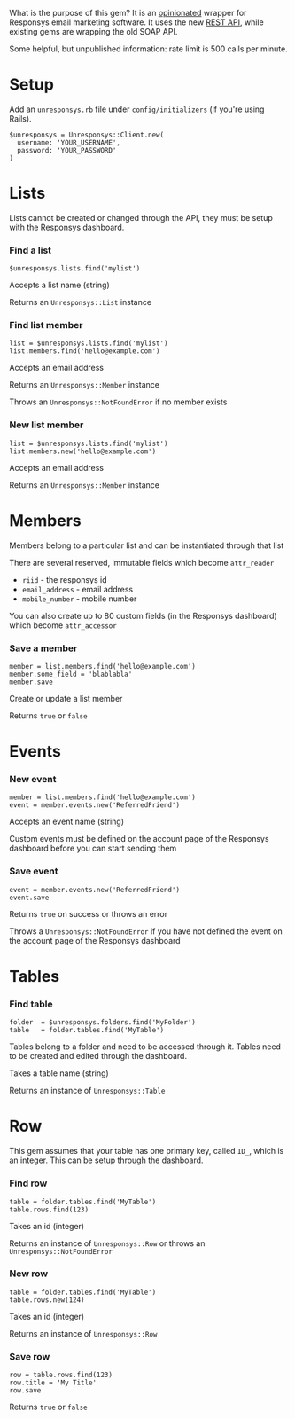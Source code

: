 What is the purpose of this gem? It is an [opinionated](https://gettingreal.37signals.com/ch04_Make_Opinionated_Software.php) wrapper for Responsys email marketing software. It uses the new [REST API](https://docs.oracle.com/cloud/latest/marketingcs_gs/OMCEB.pdf), while existing gems are wrapping the old SOAP API.

Some helpful, but unpublished information: rate limit is 500 calls per minute.

# Setup

Add an `unresponsys.rb` file under `config/initializers` (if you're using Rails).

```
$unresponsys = Unresponsys::Client.new(
  username: 'YOUR_USERNAME',
  password: 'YOUR_PASSWORD'
)
```

# Lists

Lists cannot be created or changed through the API, they must be setup with the Responsys dashboard.

### Find a list

```
$unresponsys.lists.find('mylist')
```

Accepts a list name (string)

Returns an `Unresponsys::List` instance

### Find list member

```
list = $unresponsys.lists.find('mylist')
list.members.find('hello@example.com')
```

Accepts an email address

Returns an `Unresponsys::Member` instance

Throws an `Unresponsys::NotFoundError` if no member exists

### New list member

```
list = $unresponsys.lists.find('mylist')
list.members.new('hello@example.com')
```

Accepts an email address

Returns an `Unresponsys::Member` instance

# Members

Members belong to a particular list and can be instantiated through that list

There are several reserved, immutable fields which become `attr_reader`

- `riid` - the responsys id
- `email_address` - email address
- `mobile_number` - mobile number

You can also create up to 80 custom fields (in the Responsys dashboard) which become `attr_accessor`

### Save a member

```
member = list.members.find('hello@example.com')
member.some_field = 'blablabla'
member.save
```

Create or update a list member

Returns `true` or `false`

# Events

### New event

```
member = list.members.find('hello@example.com')
event = member.events.new('ReferredFriend')
```

Accepts an event name (string)

Custom events must be defined on the account page of the Responsys dashboard before you can start sending them

### Save event

```
event = member.events.new('ReferredFriend')
event.save
```

Returns `true` on success or throws an error

Throws a `Unresponsys::NotFoundError` if you have not defined the event on the account page of the Responsys dashboard

# Tables

### Find table

```
folder  = $unresponsys.folders.find('MyFolder')
table   = folder.tables.find('MyTable')
```

Tables belong to a folder and need to be accessed through it. Tables need to be created and edited through the dashboard.

Takes a table name (string)

Returns an instance of `Unresponsys::Table`

# Row

This gem assumes that your table has one primary key, called `ID_`, which is an integer. This can be setup through the dashboard.

### Find row

```
table = folder.tables.find('MyTable')
table.rows.find(123)
```

Takes an id (integer)

Returns an instance of `Unresponsys::Row` or throws an `Unresponsys::NotFoundError`

### New row

```
table = folder.tables.find('MyTable')
table.rows.new(124)
```

Takes an id (integer)

Returns an instance of `Unresponsys::Row`

### Save row

```
row = table.rows.find(123)
row.title = 'My Title'
row.save
```

Returns `true` or `false`
